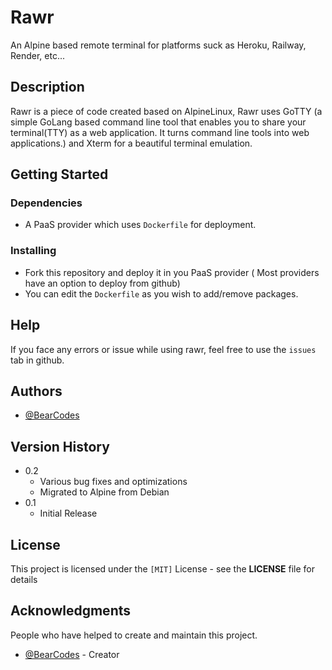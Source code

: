 # Rawr

An Alpine based remote terminal for platforms suck as Heroku, Railway, Render, etc...

## Description

Rawr is a piece of code created based on AlpineLinux, Rawr uses GoTTY (a simple GoLang based command line tool that enables you to share your terminal(TTY) as a web application. It turns command line tools into web applications.) and Xterm for a beautiful terminal emulation.

## Getting Started

### Dependencies

* A PaaS provider which uses `Dockerfile` for deployment.

### Installing

* Fork this repository and deploy it in you PaaS provider ( Most providers have an option to deploy from github)
* You can edit the `Dockerfile` as you wish to add/remove packages.

## Help

If you face any errors or issue while using rawr, feel free to use the `issues` tab in github.

## Authors

* [@BearCodes](https://bearcodes.vercel.app/)


## Version History

* 0.2
    * Various bug fixes and optimizations
    * Migrated to Alpine from Debian
* 0.1
    * Initial Release

## License

This project is licensed under the `[MIT]` License - see the **LICENSE** file for details

## Acknowledgments

People who have helped to create and maintain this project.
* [@BearCodes](https://bearcodes.vercel.app/) - Creator
